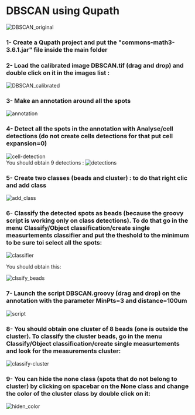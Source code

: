 # DBSCAN using Qupath
![DBSCAN_original](https://user-images.githubusercontent.com/41480459/221807462-691ec9cb-4749-4757-831f-b5a27e4f5594.jpg)

### 1- Create a Qupath project and put the "commons-math3-3.6.1.jar" file inside the main folder
### 2- Load the calibrated image DBSCAN.tif (drag and drop) and double click on it in the images list :
![DBSCAN_calibrated](https://user-images.githubusercontent.com/41480459/221814110-c531f378-4c65-4dc5-90e4-9edfded4a95c.jpg)

### 3- Make an annotation around all the spots
![annotation](https://user-images.githubusercontent.com/41480459/221815023-48e75e81-a894-48a0-82dc-0302bdc1f7fd.jpg)

### 4- Detect all the spots in the annotation with Analyse/cell detections (do not create cells detections for that put cell expansion=0) 
![cell-detection](https://user-images.githubusercontent.com/41480459/221813921-ec4f5223-b6ae-4272-934d-da2c889a9d4c.jpg)  
You should obtain 9 detections :
![detections](https://user-images.githubusercontent.com/41480459/221815892-4c27944e-c890-401c-b282-36e2bb3f8ae4.jpg)

### 5- Create two classes (beads and cluster) :  to do that right clic and add class
![add_class](https://user-images.githubusercontent.com/41480459/221811011-e6f70a95-bc7a-44b9-88b5-ce847cd01861.jpg)

### 6- Classify the detected spots as beads (because the groovy script is working only on class detections). To do that go in the menu Classify/Object classification/create single measurtements classifier and put the theshold to the minimum to be sure toi select all the spots:
![classifier](https://user-images.githubusercontent.com/41480459/221810259-54957572-417e-4a11-82a5-dbfa86b63006.jpg) 

You should obtain this:  

![clssify_beads](https://user-images.githubusercontent.com/41480459/221817329-15713c7a-efd4-477d-9199-1e8db123f983.jpg)

### 7- Launch the script DBSCAN.groovy (drag and drop) on the annotation with the parameter MinPts=3 and distance=100um
![script](https://user-images.githubusercontent.com/41480459/221812388-2bc9e235-c0a6-4ed4-ad8b-d34fdcc522be.jpg)

### 8- You should obtain one cluster of 8 beads (one is outside the cluster). To classify the cluster beads, go in the menu Classify/Object classification/create single measurtements and look for the measurements cluster:  
![classify-cluster](https://user-images.githubusercontent.com/41480459/221818430-1a6f751e-38f1-41ad-abe2-b82bd9017cc0.jpg)

### 9- You can hide the none class (spots that do not belong to cluster) by clicking on spacebar on the None class and change the color of the cluster class by double click on it: 
![hiden_color](https://user-images.githubusercontent.com/41480459/221819041-4703c11e-fed1-43cc-94d7-a0d3b3804d5a.jpg)
